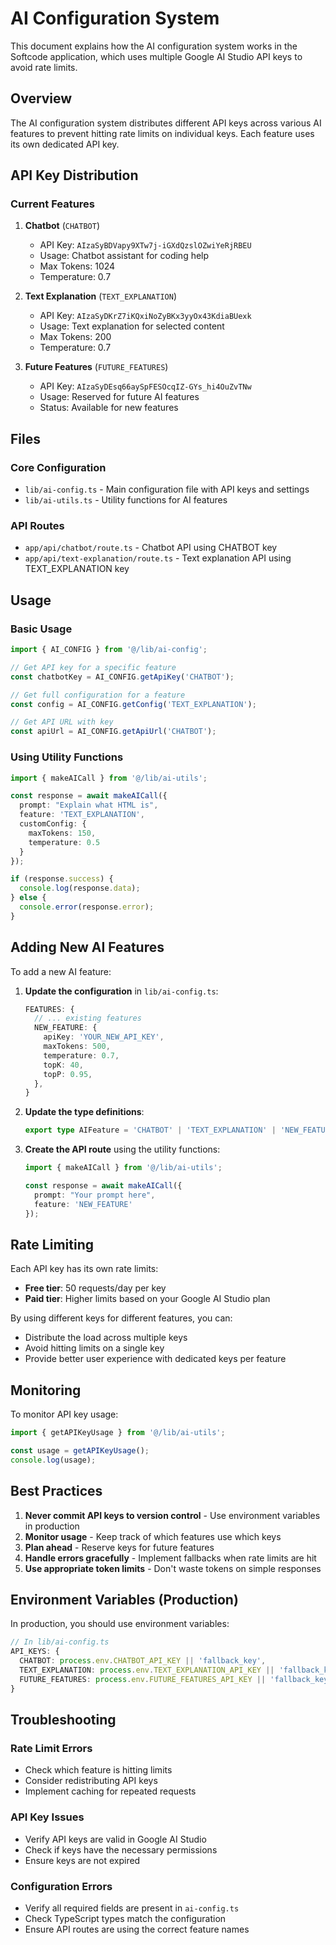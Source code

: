 # AI Configuration System

This document explains how the AI configuration system works in the Softcode application, which uses multiple Google AI Studio API keys to avoid rate limits.

## Overview

The AI configuration system distributes different API keys across various AI features to prevent hitting rate limits on individual keys. Each feature uses its own dedicated API key.

## API Key Distribution

### Current Features

1. **Chatbot** (`CHATBOT`)
   - API Key: `AIzaSyBDVapy9XTw7j-iGXdQzslOZwiYeRjRBEU`
   - Usage: Chatbot assistant for coding help
   - Max Tokens: 1024
   - Temperature: 0.7

2. **Text Explanation** (`TEXT_EXPLANATION`)
   - API Key: `AIzaSyDKrZ7iKQxiNoZyBKx3yyOx43KdiaBUexk`
   - Usage: Text explanation for selected content
   - Max Tokens: 200
   - Temperature: 0.7

3. **Future Features** (`FUTURE_FEATURES`)
   - API Key: `AIzaSyDEsq66aySpFESOcqIZ-GYs_hi4OuZvTNw`
   - Usage: Reserved for future AI features
   - Status: Available for new features

## Files

### Core Configuration
- `lib/ai-config.ts` - Main configuration file with API keys and settings
- `lib/ai-utils.ts` - Utility functions for AI features

### API Routes
- `app/api/chatbot/route.ts` - Chatbot API using CHATBOT key
- `app/api/text-explanation/route.ts` - Text explanation API using TEXT_EXPLANATION key

## Usage

### Basic Usage

```typescript
import { AI_CONFIG } from '@/lib/ai-config';

// Get API key for a specific feature
const chatbotKey = AI_CONFIG.getApiKey('CHATBOT');

// Get full configuration for a feature
const config = AI_CONFIG.getConfig('TEXT_EXPLANATION');

// Get API URL with key
const apiUrl = AI_CONFIG.getApiUrl('CHATBOT');
```

### Using Utility Functions

```typescript
import { makeAICall } from '@/lib/ai-utils';

const response = await makeAICall({
  prompt: "Explain what HTML is",
  feature: 'TEXT_EXPLANATION',
  customConfig: {
    maxTokens: 150,
    temperature: 0.5
  }
});

if (response.success) {
  console.log(response.data);
} else {
  console.error(response.error);
}
```

## Adding New AI Features

To add a new AI feature:

1. **Update the configuration** in `lib/ai-config.ts`:
   ```typescript
   FEATURES: {
     // ... existing features
     NEW_FEATURE: {
       apiKey: 'YOUR_NEW_API_KEY',
       maxTokens: 500,
       temperature: 0.7,
       topK: 40,
       topP: 0.95,
     },
   }
   ```

2. **Update the type definitions**:
   ```typescript
   export type AIFeature = 'CHATBOT' | 'TEXT_EXPLANATION' | 'NEW_FEATURE';
   ```

3. **Create the API route** using the utility functions:
   ```typescript
   import { makeAICall } from '@/lib/ai-utils';
   
   const response = await makeAICall({
     prompt: "Your prompt here",
     feature: 'NEW_FEATURE'
   });
   ```

## Rate Limiting

Each API key has its own rate limits:
- **Free tier**: 50 requests/day per key
- **Paid tier**: Higher limits based on your Google AI Studio plan

By using different keys for different features, you can:
- Distribute the load across multiple keys
- Avoid hitting limits on a single key
- Provide better user experience with dedicated keys per feature

## Monitoring

To monitor API key usage:

```typescript
import { getAPIKeyUsage } from '@/lib/ai-utils';

const usage = getAPIKeyUsage();
console.log(usage);
```

## Best Practices

1. **Never commit API keys to version control** - Use environment variables in production
2. **Monitor usage** - Keep track of which features use which keys
3. **Plan ahead** - Reserve keys for future features
4. **Handle errors gracefully** - Implement fallbacks when rate limits are hit
5. **Use appropriate token limits** - Don't waste tokens on simple responses

## Environment Variables (Production)

In production, you should use environment variables:

```typescript
// In lib/ai-config.ts
API_KEYS: {
  CHATBOT: process.env.CHATBOT_API_KEY || 'fallback_key',
  TEXT_EXPLANATION: process.env.TEXT_EXPLANATION_API_KEY || 'fallback_key',
  FUTURE_FEATURES: process.env.FUTURE_FEATURES_API_KEY || 'fallback_key',
}
```

## Troubleshooting

### Rate Limit Errors
- Check which feature is hitting limits
- Consider redistributing API keys
- Implement caching for repeated requests

### API Key Issues
- Verify API keys are valid in Google AI Studio
- Check if keys have the necessary permissions
- Ensure keys are not expired

### Configuration Errors
- Verify all required fields are present in `ai-config.ts`
- Check TypeScript types match the configuration
- Ensure API routes are using the correct feature names 